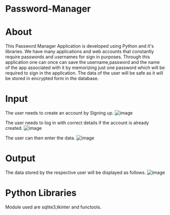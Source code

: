 # Password-Manager
# About
This Password Manager Application is developed using Python and it's libraries.
We have many applications and web accounts that constantly require passwords and usernames for sign in purposes.
Through this application one can once can save the username,password and the name of the app associated with it by memorizing 
just one password which will be required to sign in the application.
The data of the user will be safe as it will be stored in encrypted form in the database.
# Input 
The user needs to create an account by Signing up.
![image](https://user-images.githubusercontent.com/84145871/162812258-36665bf2-0981-435c-91eb-0eb59172b3ac.png)

The user needs to log in with correct details if the account is already created.
![image](https://user-images.githubusercontent.com/84145871/162812421-879fadf4-77fb-4a5f-8572-9a3c9f84cfcd.png)

The user can then enter the data.
![image](https://user-images.githubusercontent.com/84145871/162812536-74fea657-80d3-40dd-b88b-20a5a153d458.png)

# Output
The data stored by the respective user will be displayed as follows.
![image](https://user-images.githubusercontent.com/84145871/162812890-93aba767-a108-406d-aa94-788403ce607c.png)

# Python Libraries
Module used are sqlite3,tkinter and functools.
